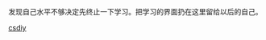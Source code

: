 发现自己水平不够决定先终止一下学习。把学习的界面扔在这里留给以后的自己。

[csdiy](https://csdiy.wiki/%E7%BC%96%E7%A8%8B%E5%85%A5%E9%97%A8/MIT-Missing-Semester/)